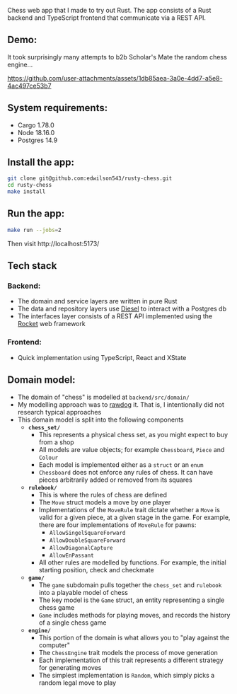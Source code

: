 Chess web app that I made to try out Rust.
The app consists of a Rust backend and TypeScript frontend that communicate via a REST API.

## Demo:
It took surprisingly many attempts to b2b Scholar's Mate the random chess engine...

https://github.com/user-attachments/assets/1db85aea-3a0e-4dd7-a5e8-4ac497ce53b7


## System requirements:
- Cargo 1.78.0
- Node 18.16.0
- Postgres 14.9

## Install the app:
```bash
git clone git@github.com:edwilson543/rusty-chess.git
cd rusty-chess
make install
```


## Run the app:
```bash
make run --jobs=2
```
Then visit http://localhost:5173/


## Tech stack
### Backend:
- The domain and service layers are written in pure Rust
- The data and repository layers use [Diesel][diesel] to interact with a Postgres db
- The interfaces layer consists of a REST API implemented using the [Rocket][rocket] web framework

### Frontend:
- Quick implementation using TypeScript, React and XState


## Domain model:
- The domain of "chess" is modelled at `backend/src/domain/`
- My modelling approach was to [rawdog][rawdog] it. That is, I intentionally did not research typical approaches
- This domain model is split into the following components
  - **`chess_set/`**
    - This represents a physical chess set, as you might expect to buy from a shop
    - All models are value objects; for example `Chessboard`, `Piece` and `Colour`
    - Each model is implemented either as a `struct` or an `enum`
    - `Chessboard` does not enforce any rules of chess. It can have pieces arbitrarily added or removed from its
    squares
  - **`rulebook/`**
    - This is where the rules of chess are defined
    - The `Move` struct models a move by one player
    - Implementations of the `MoveRule` trait dictate whether a `Move` is valid for a given piece, at a given stage in 
    the game. For example, there are four implementations of `MoveRule` for pawns:
      - `AllowSingelSquareForward`
      - `AllowDoubleSquareForward`
      - `AllowDiagonalCapture`
      - `AllowEnPassant`
    - All other rules are modelled by functions. For example, the initial starting position, check and checkmate
  - **`game/`**
    - The `game` subdomain pulls together the `chess_set` and `rulebook` into a playable model of chess
    - The key model is the `Game` struct, an entity representing a single chess game
    - `Game` includes methods for playing moves, and records the history of a single chess game
  - **`engine/`**
    - This portion of the domain is what allows you to "play against the computer"
    - The `ChessEngine` trait models the process of move generation
    - Each implementation of this trait represents a different strategy for generating moves
    - The simplest implementation is `Random`, which simply picks a random legal move to play



[diesel]: https://diesel.rs/
[rawdog]: https://www.nytimes.com/2024/07/17/style/rawdog-flights-term.html
[rocket]: https://rocket.rs/guide/v0.5/
[domain-model]: https://github.com/edwilson543/rusty-chess/tree/main/backend/src/domain
